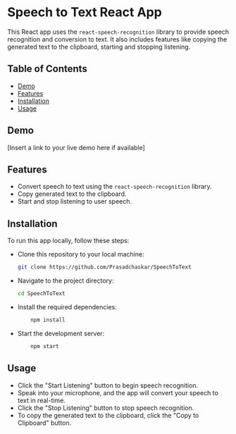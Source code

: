 # Speech to Text React App

This React app uses the `react-speech-recognition` library to provide speech recognition and conversion to text. It also includes features like copying the generated text to the clipboard, starting and stopping listening.

## Table of Contents

- [Demo](#demo)
- [Features](#features)
- [Installation](#installation)
- [Usage](#usage)

## Demo

[Insert a link to your live demo here if available]

## Features

- Convert speech to text using the `react-speech-recognition` library.
- Copy generated text to the clipboard.
- Start and stop listening to user speech.

## Installation

To run this app locally, follow these steps:

- Clone this repository to your local machine:
   ```bash
   git clone https://github.com/Prasadchaskar/SpeechToText
- Navigate to the project directory:
   ```bash
   cd SpeechToText
- Install the required dependencies:
  ```bash
      npm install
- Start the development server:
  ```bash
      npm start
## Usage
   - Click the "Start Listening" button to begin speech recognition.
   - Speak into your microphone, and the app will convert your speech to text in real-time.
   - Click the "Stop Listening" button to stop speech recognition.
   - To copy the generated text to the clipboard, click the "Copy to Clipboard" button.
